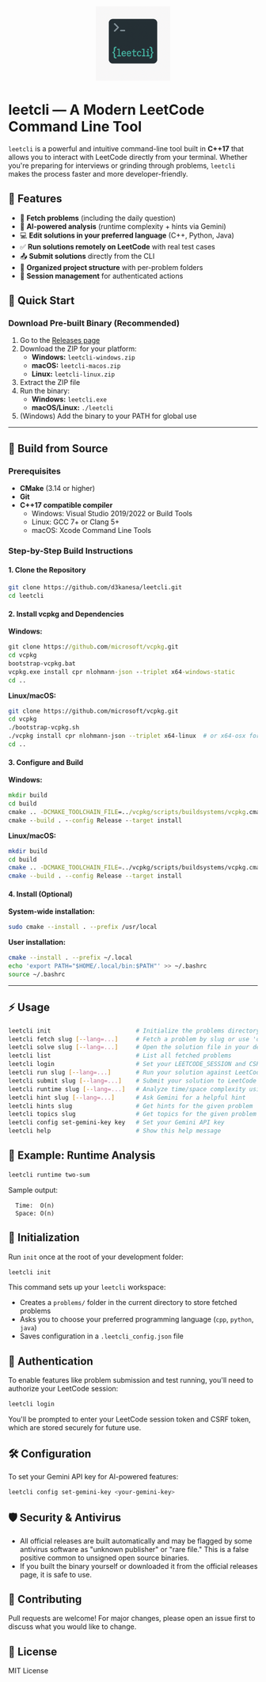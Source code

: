 <p align="center">
  <img src="logo.png" width="150" alt="leetcli logo"/>
</p>

# leetcli — A Modern LeetCode Command Line Tool

`leetcli` is a powerful and intuitive command-line tool built in **C++17** that allows you to interact with LeetCode directly from your terminal. Whether you're preparing for interviews or grinding through problems, `leetcli` makes the process faster and more developer-friendly.

## 🚀 Features

- 📝 **Fetch problems** (including the daily question)
- 🧠 **AI-powered analysis** (runtime complexity + hints via Gemini)
- 💻 **Edit solutions in your preferred language** (C++, Python, Java)
- ✅ **Run solutions remotely on LeetCode** with real test cases
- 📤 **Submit solutions** directly from the CLI
- 📂 **Organized project structure** with per-problem folders
- 🔑 **Session management** for authenticated actions

## 🏁 Quick Start

### Download Pre-built Binary (Recommended)

1. Go to the [Releases page](https://github.com/d3kanesa/leetcli/releases)
2. Download the ZIP for your platform:
   - **Windows:** `leetcli-windows.zip`
   - **macOS:** `leetcli-macos.zip`
   - **Linux:** `leetcli-linux.zip`
3. Extract the ZIP file
4. Run the binary:
   - **Windows:** `leetcli.exe`
   - **macOS/Linux:** `./leetcli`
5. (Windows) Add the binary to your PATH for global use

---

## 🔨 Build from Source

### Prerequisites

- **CMake** (3.14 or higher)
- **Git**
- **C++17 compatible compiler**
  - Windows: Visual Studio 2019/2022 or Build Tools
  - Linux: GCC 7+ or Clang 5+
  - macOS: Xcode Command Line Tools

### Step-by-Step Build Instructions

#### 1. Clone the Repository
```bash
git clone https://github.com/d3kanesa/leetcli.git
cd leetcli
```

#### 2. Install vcpkg and Dependencies

**Windows:**
```cmd
git clone https://github.com/microsoft/vcpkg.git
cd vcpkg
bootstrap-vcpkg.bat
vcpkg.exe install cpr nlohmann-json --triplet x64-windows-static
cd ..
```

**Linux/macOS:**
```bash
git clone https://github.com/microsoft/vcpkg.git
cd vcpkg
./bootstrap-vcpkg.sh
./vcpkg install cpr nlohmann-json --triplet x64-linux  # or x64-osx for macOS
cd ..
```

#### 3. Configure and Build

**Windows:**
```cmd
mkdir build
cd build
cmake .. -DCMAKE_TOOLCHAIN_FILE=../vcpkg/scripts/buildsystems/vcpkg.cmake -DVCPKG_TARGET_TRIPLET=x64-windows-static -DCMAKE_BUILD_TYPE=Release
cmake --build . --config Release --target install
```

**Linux/macOS:**
```bash
mkdir build
cd build
cmake .. -DCMAKE_TOOLCHAIN_FILE=../vcpkg/scripts/buildsystems/vcpkg.cmake -DVCPKG_TARGET_TRIPLET=x64-linux -DCMAKE_BUILD_TYPE=Release
cmake --build . --config Release --target install
```

#### 4. Install (Optional)

**System-wide installation:**
```bash
sudo cmake --install . --prefix /usr/local
```

**User installation:**
```bash
cmake --install . --prefix ~/.local
echo 'export PATH="$HOME/.local/bin:$PATH"' >> ~/.bashrc
source ~/.bashrc
```

---

## ⚡ Usage

```bash
leetcli init                        # Initialize the problems directory
leetcli fetch slug [--lang=...]     # Fetch a problem by slug or use 'daily'
leetcli solve slug [--lang=...]     # Open the solution file in your default editor
leetcli list                        # List all fetched problems
leetcli login                       # Set your LEETCODE_SESSION and CSRF token
leetcli run slug [--lang=...]       # Run your solution against LeetCode testcases
leetcli submit slug [--lang=...]    # Submit your solution to LeetCode
leetcli runtime slug [--lang=...]   # Analyze time/space complexity using Gemini
leetcli hint slug [--lang=...]      # Ask Gemini for a helpful hint
leetcli hints slug                  # Get hints for the given problem
leetcli topics slug                 # Get topics for the given problem
leetcli config set-gemini-key key   # Set your Gemini API key
leetcli help                        # Show this help message
```

## 🧠 Example: Runtime Analysis

```bash
leetcli runtime two-sum
```

Sample output:
```
  Time:  O(n)
  Space: O(n)
```

## 🔧 Initialization

Run `init` once at the root of your development folder:
```bash
leetcli init
```

This command sets up your `leetcli` workspace:
- Creates a `problems/` folder in the current directory to store fetched problems
- Asks you to choose your preferred programming language (`cpp`, `python`, `java`)
- Saves configuration in a `.leetcli_config.json` file

## 🔑 Authentication

To enable features like problem submission and test running, you'll need to authorize your LeetCode session:

```bash
leetcli login
```

You'll be prompted to enter your LeetCode session token and CSRF token, which are stored securely for future use.

## 🛠️ Configuration

To set your Gemini API key for AI-powered features:
```bash
leetcli config set-gemini-key <your-gemini-key>
```

## 🛡️ Security & Antivirus

- All official releases are built automatically and may be flagged by some antivirus software as "unknown publisher" or "rare file." This is a false positive common to unsigned open source binaries.
- If you built the binary yourself or downloaded it from the official releases page, it is safe to use.

## 🤝 Contributing

Pull requests are welcome! For major changes, please open an issue first to discuss what you would like to change.

## 📄 License

MIT License 